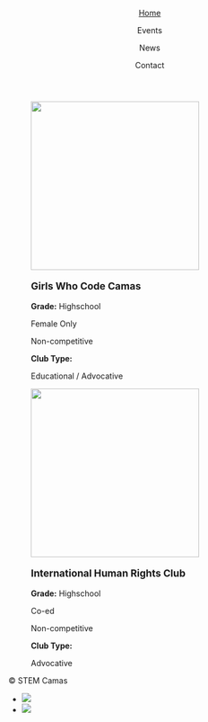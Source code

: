 
<html>
<head>
  <meta charset="utf-8"/>
  <link rel="stylesheet" href="https://maxcdn.bootstrapcdn.com/bootstrap/3.3.6/css/bootstrap.min.css" integrity="sha384-1q8mTJOASx8j1Au+a5WDVnPi2lkFfwwEAa8hDDdjZlpLegxhjVME1fgjWPGmkzs7" crossorigin="anonymous">
  <link href='https://fonts.googleapis.com/css?family=Roboto:300,400,700' rel='stylesheet' type='text/css'>
  <link rel="stylesheet" type="text/css" href="main.css">
</head>
<body>
  <header class="container">
    <div class="row">
      <nav class="col-sm-12 text-right">
        <a href="https://aquabs.github.io/STEM/"><p>Home</p></a>
        <p>Events</p>
        <p>News</p>
        <p>Contact</p>
      </nav>
    </div>
    </header>
 <body>
    <section class="container">
        <figure class="col-sm-4">
         <img src="https://3zjc852t4swp1lmezl171oga-wpengine.netdna-ssl.com/wp-content/uploads/2017/01/GWC-logo_2016-on-navy.jpg" height="300px">
       </figure>
       <figure class="col-sm-2">
         <b><p style="font-size:125%;">Girls Who Code Camas</p></b>
           <p><b>Grade:</b> Highschool</p>
           <p>Female Only</p>
           <p>Non-competitive</p>
         <p><b>Club Type:</b></p>
         <p>Educational / Advocative</p>
       </figure>
       <figure class="col-sm-4">
        <img src="http://images.fineartamerica.com/images-medium-large-5/butterflies-map-of-the-world-map-michael-tompsett.jpg" height="300px">
       </figure>
       <figure class="col-sm-2">
         <b><p style="font-size:125%;">International Human Rights Club</p></b>
         <p><b>Grade:</b> Highschool</p>
           <p>Co-ed</p>
           <p>Non-competitive</p>
         <p><b>Club Type:</b></p>
         <p>Advocative</p>
       </figure>
       </section>
   <footer class="container">
    <div class="row">
      <p class="col-sm-4">&copy; STEM Camas</p>
      <ul class="col-sm-8">
        <li class="col-sm-1">  <a href="https://www.instagram.com/girlswhocode/"><img src="https://s3.amazonaws.com/codecademy-content/projects/make-a-website/lesson-4/instagram.svg"></a> </li>
        <li class="col-sm-1"> <a href="https://sites.google.com/view/camasgirlswhocode/homeabout"><img src="https://s3.amazonaws.com/codecademy-content/projects/make-a-website/lesson-4/medium.svg"></a> </li>
      </ul>
    </div>
  </footer>
